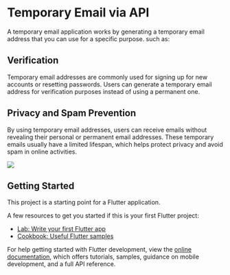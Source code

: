 # Temporary Email via API

A temporary email application works by generating a temporary email address that you can use for a specific purpose. such as:

## Verification 
Temporary email addresses are commonly used for signing up for new accounts or resetting passwords. Users can generate a temporary email address for verification purposes instead of using a permanent one.
## Privacy and Spam Prevention
By using temporary email addresses, users can receive emails without revealing their personal or permanent email addresses. These temporary emails usually have a limited lifespan, which helps protect privacy and avoid spam in online activities.


<img src="[https://github.com/md-ruhulamin/temporary__email/blob/main/IMG_8925.JPG](https://github.com/md-ruhulamin/temporary__email/blob/main/temp_email_figma.png)">



## Getting Started

This project is a starting point for a Flutter application.

A few resources to get you started if this is your first Flutter project:


- [Lab: Write your first Flutter app](https://docs.flutter.dev/get-started/codelab)
- [Cookbook: Useful Flutter samples](https://docs.flutter.dev/cookbook)

For help getting started with Flutter development, view the
[online documentation](https://docs.flutter.dev/), which offers tutorials,
samples, guidance on mobile development, and a full API reference.
